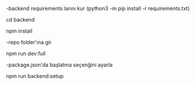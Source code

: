 -backend requirements larını kur (python3 -m pip install -r requirements.txt)

cd backend

npm install

-repo folder'ına gir

npm run dev:full

-package.json'da başlatma seçenğini ayarla

npm run backend:setup
